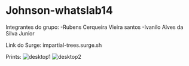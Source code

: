 # Johnson-whatslab14

Integrantes do grupo:
-Rubens Cerqueira Vieira santos
-Ivanilo Alves da Silva Junior


Link do Surge: impartial-trees.surge.sh

Prints:
![desktop1](https://i.imgur.com/89eOpqy.png)
![desktop2](https://i.imgur.com/2Wl34f4.png)
